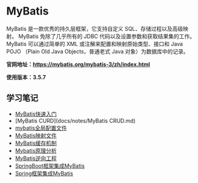# MyBatis

MyBatis 是一款优秀的持久层框架，它支持自定义 SQL、存储过程以及高级映射。 MyBatis 免除了几乎所有的 JDBC 代码以及设置参数和获取结果集的工作。 MyBatis 可以通过简单的 XML
或注解来配置和映射原始类型、接口和 Java POJO （Plain Old Java Objects，普通老式 Java 对象）为数据库中的记录。

**官网地址：https://mybatis.org/mybatis-3/zh/index.html**

**使用版本：3.5.7**

## 学习笔记

- [MyBatis快速入门](docs/notes/MyBatis快速入门.md)
- [MyBatis CURD](docs/notes/MyBatis CRUD.md)
- [mybatis全局配置文件](docs/notes/mybatis全局配置文件.md)
- [MyBatis映射文件](docs/notes/MyBatis映射文件.md)
- [MyBatis缓存机制](docs/notes/MyBatis缓存机制.md)
- [Mybatis原理分析](docs/notes/Mybatis原理分析.md)
- [MyBatis逆向工程](docs/notes/MyBatis逆向工程.md)
- [SpringBoot框架集成MyBatis](docs/notes/SpringBoot框架集成MyBatis.md)
- [Spring框架集成MyBatis](docs/notes/Spring框架集成MyBatis.md)